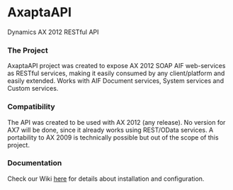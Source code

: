 # AxaptaAPI
Dynamics AX 2012 RESTful API

### The Project
AxaptaAPI project was created to expose AX 2012 SOAP AIF web-services as RESTful services, making it easily consumed by any client/platform and easily extended. Works with AIF Document services, System services and Custom services.

### Compatibility
The API was created to be used with AX 2012 (any release). No version for AX7 will be done, since it already works using REST/OData services. A portability to AX 2009 is technically possible but out of the scope of this project.

### Documentation
Check our Wiki [here](https://github.com/ffilardi/axaptaapi/wiki) for details about installation and configuration.
